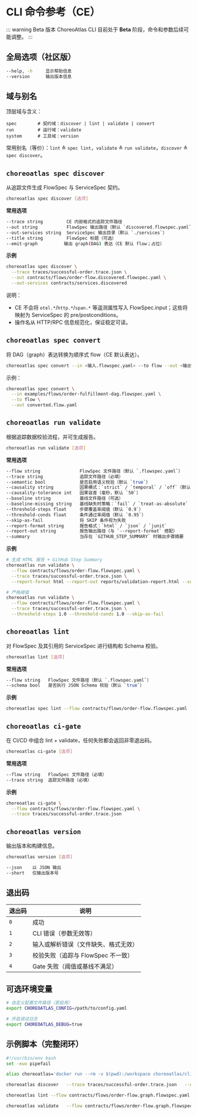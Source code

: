 # CLI 命令参考（CE）

::: warning Beta 版本
ChoreoAtlas CLI 目前处于 **Beta** 阶段，命令和参数后续可能调整。
:::

## 全局选项（社区版）

```bash
--help, -h     显示帮助信息
--version      输出版本信息
```

## 域与别名

顶层域与含义：

```
spec        # 契约域：discover | lint | validate | convert
run         # 运行域：validate
system      # 工具域：version
```

常用别名（等价）：`lint` ≙ `spec lint`，`validate` ≙ `run validate`，`discover` ≙ `spec discover`。

## `choreoatlas spec discover`

从追踪文件生成 FlowSpec 与 ServiceSpec 契约。

```bash
choreoatlas spec discover [选项]
```

**常用选项**

```bash
--trace string         CE 内部格式的追踪文件路径
--out string           FlowSpec 输出路径（默认 `discovered.flowspec.yaml`）
--out-services string  ServiceSpec 输出目录（默认 `./services`）
--title string         FlowSpec 标题（可选）
--emit-graph          输出 graph(DAG) 表达（CE 默认 flow；占位）
```

**示例**

```bash
choreoatlas spec discover \
  --trace traces/successful-order.trace.json \
  --out contracts/flows/order-flow.discovered.flowspec.yaml \
  --out-services contracts/services.discovered
```

说明：
- CE 不会将 `otel.*`/`http.*`/`span.*` 等遥测属性写入 FlowSpec.input；这些将映射为 ServiceSpec 的 pre/postconditions。
- 操作名从 HTTP/RPC 信息规范化，保证稳定可读。

## `choreoatlas spec convert`

将 DAG（graph）表达转换为顺序式 flow（CE 默认表达）。

```bash
choreoatlas spec convert --in <输入.flowspec.yaml> --to flow --out <输出.flowspec.yaml>
```

示例：

```bash
choreoatlas spec convert \
  --in examples/flows/order-fulfillment-dag.flowspec.yaml \
  --to flow \
  --out converted.flow.yaml
```

## `choreoatlas run validate`

根据追踪数据校验流程，并可生成报告。

```bash
choreoatlas run validate [选项]
```

**常用选项**

```bash
--flow string               FlowSpec 文件路径（默认 `.flowspec.yaml`）
--trace string              追踪文件路径（必填）
--semantic bool             是否启用语义校验（默认 `true`）
--causality string          因果模式：`strict` / `temporal` / `off`（默认 `temporal`）
--causality-tolerance int   因果容差（毫秒，默认 `50`）
--baseline string           基线文件路径（可选）
--baseline-missing string   基线缺失时策略：`fail` / `treat-as-absolute`（默认 `fail`）
--threshold-steps float     步骤覆盖率阈值（默认 `0.9`）
--threshold-conds float     条件通过率阈值（默认 `0.95`）
--skip-as-fail              将 SKIP 条件视为失败
--report-format string      报告格式：`html` / `json` / `junit`
--report-out string         报告输出路径（与 `--report-format` 搭配）
--summary                   当存在 `GITHUB_STEP_SUMMARY` 时输出步骤摘要
```

**示例**

```bash
# 生成 HTML 报告 + GitHub Step Summary
choreoatlas run validate \
  --flow contracts/flows/order-flow.flowspec.yaml \
  --trace traces/successful-order.trace.json \
  --report-format html --report-out reports/validation-report.html --summary

# 严格阈值
choreoatlas run validate \
  --flow contracts/flows/order-flow.flowspec.yaml \
  --trace traces/successful-order.trace.json \
  --threshold-steps 1.0 --threshold-conds 1.0 --skip-as-fail
```

## `choreoatlas lint`

对 FlowSpec 及其引用的 ServiceSpec 进行结构和 Schema 校验。

```bash
choreoatlas lint [选项]
```

**常用选项**

```bash
--flow string   FlowSpec 文件路径（默认 `.flowspec.yaml`）
--schema bool   是否执行 JSON Schema 校验（默认 `true`）
```

**示例**

```bash
choreoatlas spec lint --flow contracts/flows/order-flow.flowspec.yaml
```

## `choreoatlas ci-gate`

在 CI/CD 中组合 lint + validate，任何失败都会返回非零退出码。

```bash
choreoatlas ci-gate [选项]
```

**常用选项**

```bash
--flow string   FlowSpec 文件路径（必填）
--trace string  追踪文件路径（必填）
```

**示例**

```bash
choreoatlas ci-gate \
  --flow contracts/flows/order-flow.flowspec.yaml \
  --trace traces/successful-order.trace.json
```

## `choreoatlas version`

输出版本和构建信息。

```bash
choreoatlas version [选项]
```

```bash
--json    以 JSON 输出
--short   仅输出版本号
```

## 退出码

| 退出码 | 说明 |
| --- | --- |
| `0` | 成功 |
| `1` | CLI 错误（参数无效等） |
| `2` | 输入或解析错误（文件缺失、格式无效） |
| `3` | 校验失败（追踪与 FlowSpec 不一致） |
| `4` | Gate 失败（阈值或基线不满足） |

## 可选环境变量

```bash
# 自定义配置文件路径（若启用）
export CHOREOATLAS_CONFIG=/path/to/config.yaml

# 开启调试日志
export CHOREOATLAS_DEBUG=true
```

## 示例脚本（完整闭环）

```bash
#!/usr/bin/env bash
set -euo pipefail

alias choreoatlas='docker run --rm -v $(pwd):/workspace choreoatlas/cli:latest'

choreoatlas discover   --trace traces/successful-order.trace.json   --out contracts/flows/order-flow.discovered.flowspec.yaml   --out-services contracts/services.discovered

choreoatlas lint --flow contracts/flows/order-flow.graph.flowspec.yaml

choreoatlas validate   --flow contracts/flows/order-flow.graph.flowspec.yaml   --trace traces/successful-order.trace.json   --report-format html --report-out reports/validation-report.html
```
